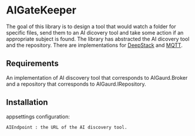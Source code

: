 # AIGateKeeper

The goal of this library is to design a tool that would watch a folder for specific files, send them to an AI dicovery tool and take some action if an appropriate subject is found.
The library has abstracted the AI dicovery tool and the repository.  There are implementations for [DeepStack](https://deepstack.cc/)  and [MQTT](https://github.com/chkr1011/MQTTnet).

## Requirements
An implementation of AI discovery tool that corresponds to AIGaurd.Broker and a repository that corresponds to AIGaurd.IRepository.

## Installation
appsettings configuration:
```
AIEndpoint : the URL of the AI discovery tool.
```